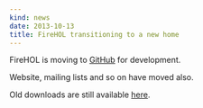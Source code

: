 ```yaml
---
kind: news
date: 2013-10-13
title: FireHOL transitioning to a new home
---
```


FireHOL is moving to [GitHub](https://github.com/ktsaou/firehol) for
development.

Website, mailing lists and so on have moved also.

Old downloads are still available
[here](http://sourceforge.net/projects/firehol/files/firehol/).
